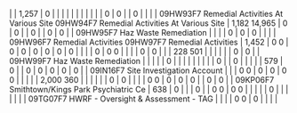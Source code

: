 | | 1,257 | 0 | | | | | | |
| | | | 0 | 0 | | 0 | | |
| 09HW93F7 Remedial Activities At Various Site  09HW94F7 Remedial Activities At Various Site | 1,182  14,965 | 0 | 0 | | 0 | | 0 | 0 |
| 09HW95F7 Haz Waste Remediation | | | | 0 | 0 | 0 | | |
| 09HW96F7 Remedial Activities 09HW97F7 Remedial Activities | 1,452 | 0  0 | 0 | 0 | 0 | 0 | 0 | 0 |
| | | 0 | 0  0 | | | | 0 | 0 |
| | 228  501 | | | | | | 0 | 0 |
| 09HW99F7 Haz Waste Remediation | | | | | 0 | | | |
| | | | | 0 | | 0 | | |
| | 579 | 0 | | 0 | 0 | 0 | 0 | 0 |
| 09IN16F7 Site Investigation Account | | | 0  0 | 0 | 0 | 0  0 | | |
| | 2,000  360 | | | | | | 0 | 0 |
| | | 0  0 | 0 | 0 | 0 | | 0 | 0 |
| 09KP06F7 Smithtown/Kings Park Psychiatric Ce | 638 | 0 | | | 0 | | 0  0 | 0  0 |
| | | | 0 | | | | | |
| 09TG07F7 HWRF - Oversight & Assessment - TAG | | | | 0  0 | 0 | | | |